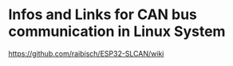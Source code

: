 
# Infos and Links for CAN bus communication in Linux System

https://github.com/raibisch/ESP32-SLCAN/wiki
